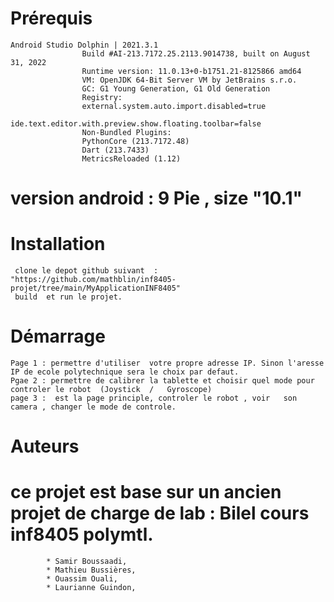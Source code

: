 
# Prérequis 
    Android Studio Dolphin | 2021.3.1
                    Build #AI-213.7172.25.2113.9014738, built on August 31, 2022
                    Runtime version: 11.0.13+0-b1751.21-8125866 amd64
                    VM: OpenJDK 64-Bit Server VM by JetBrains s.r.o.
                    GC: G1 Young Generation, G1 Old Generation
                    Registry:
                    external.system.auto.import.disabled=true
                    ide.text.editor.with.preview.show.floating.toolbar=false
                    Non-Bundled Plugins:
                    PythonCore (213.7172.48)
                    Dart (213.7433)
                    MetricsReloaded (1.12)

# version android : 9 Pie , size "10.1"

# Installation 

     clone le depot github suivant  : "https://github.com/mathblin/inf8405-projet/tree/main/MyApplicationINF8405"
     build  et run le projet.

# Démarrage

    Page 1 : permettre d'utiliser  votre propre adresse IP. Sinon l'aresse IP de ecole polytechnique sera le choix par defaut.
    Pgae 2 : permettre de calibrer la tablette et choisir quel mode pour controler le robot  (Joystick  /   Gyroscope)
    page 3 :  est la page principle, controler le robot , voir   son camera , changer le mode de controle.

# Auteurs 
  # ce projet est base sur  un ancien projet de charge de lab :  Bilel   cours inf8405 polymtl.
            * Samir Boussaadi, 
            * Mathieu Bussières, 
            * Ouassim Ouali, 
            * Laurianne Guindon, 


   





